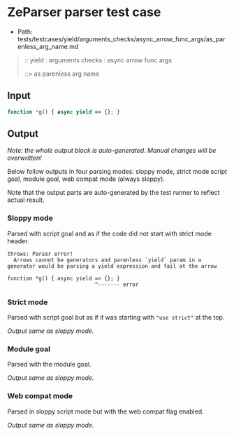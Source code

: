 # ZeParser parser test case

- Path: tests/testcases/yield/arguments_checks/async_arrow_func_args/as_parenless_arg_name.md

> :: yield : arguments checks : async arrow func args
>
> ::> as parenless arg name

## Input


`````js
function *g() { async yield => {}; }
`````

## Output

_Note: the whole output block is auto-generated. Manual changes will be overwritten!_

Below follow outputs in four parsing modes: sloppy mode, strict mode script goal, module goal, web compat mode (always sloppy).

Note that the output parts are auto-generated by the test runner to reflect actual result.

### Sloppy mode

Parsed with script goal and as if the code did not start with strict mode header.

`````
throws: Parser error!
  Arrows cannot be generators and parenless `yield` param in a generator would be parsing a yield expression and fail at the arrow

function *g() { async yield => {}; }
                            ^------- error
`````

### Strict mode

Parsed with script goal but as if it was starting with `"use strict"` at the top.

_Output same as sloppy mode._

### Module goal

Parsed with the module goal.

_Output same as sloppy mode._

### Web compat mode

Parsed in sloppy script mode but with the web compat flag enabled.

_Output same as sloppy mode._
